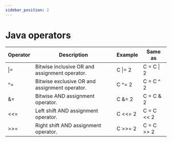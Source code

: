 ```yaml
---
sidebar_position: 2
---
```


# Java operators

| Operator |               Description                     | Example    |    Same as   |
|--------- | --------------------------------------------  | -------    | ------------ |
|   \|=    | Bitwise inclusive OR and assignment operator. | C \|= 2    | C = C \| 2   |
|    ^=    | Bitwise exclusive OR and assignment operator. | C ^= 2     | C = C ^ 2    |
|    &=    | Bitwise AND assignment operator.              | C &= 2     | C = C & 2    | 
|  \<\<\=  | Left shift AND assignment operator.           | C \<\<= 2  | C = C \<\< 2 |
|  \>\>\=  | Right shift AND assignment operator.          | C \>\>\= 2 | C = C \>\> 2 |
